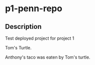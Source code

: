 # p1-penn-repo

## Description

Test deployed project for project 1

Tom's Turtle.

Anthony's taco was eaten by Tom's turtle.
